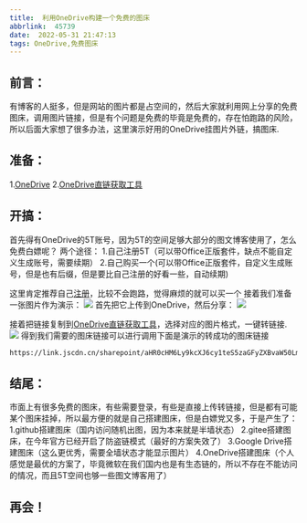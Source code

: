 ```yaml
---
title:  利用OneDrive构建一个免费的图床
abbrlink:  45739
date:  2022-05-31 21:47:13
tags: OneDrive,免费图床
---
```

## 前言：
有博客的人挺多，但是网站的图片都是占空间的，然后大家就利用网上分享的免费图床，调用图片链接，但是有个问题是免费的毕竟是免费的，存在怕跑路的风险，所以后面大家想了很多办法，这里演示好用的OneDrive挂图片外链，搞图床.
## 准备：
1.[OneDrive](https://onedrive.live.com/)
2.[OneDrive直链获取工具](https://onedrive.gimhoy.com/)
## 开搞：
首先得有OneDrive的5T账号，因为5T的空间足够大部分的图文博客使用了，怎么免费白嫖呢？
两个途径：
1.自己注册5T（可以带Office正版套件，缺点不能自定义生成账号，需要续期）
2.自己购买一个(可以带Office正版套件，自定义生成账号，但是也有后缀，但是要比自己注册的好看一些，自动续期)

这里肯定推荐自己[注册](https://www.bilibili.com/read/cv16735126?from=search&spm_id_from=333.337.0.0)，比较不会跑路，觉得麻烦的就可以买一个
接着我们准备一张图片作为演示：
![](https://link.jscdn.cn/sharepoint/aHR0cHM6Ly9kcXJ6cy1teS5zaGFyZXBvaW50LmNvbS86aTovZy9wZXJzb25hbC9saW5kYV9jZWR1X21lL0VVRVNHM1lhQzBaQW5uS01QNUlJeWg4QmNIZGpNbnBibzhwSUJxQWhZQmgweVE_ZT05c0tiU3g.png)
首先把它上传到OneDrive，然后分享：
![](https://link.jscdn.cn/sharepoint/aHR0cHM6Ly9kcXJ6cy1teS5zaGFyZXBvaW50LmNvbS86aTovZy9wZXJzb25hbC9saW5kYV9jZWR1X21lL0VZWEE4Q0VsRmFwRXRaWmFFVUhIWVdrQnFBRXBDamJLVFpKaWNPZ1p6YUtMTFE_ZT1DYTVrc2w.png)

接着把链接复制到[OneDrive直链获取工具](https://onedrive.gimhoy.com/)，选择对应的图片格式，一键转链接.
![](https://link.jscdn.cn/sharepoint/aHR0cHM6Ly9kcXJ6cy1teS5zaGFyZXBvaW50LmNvbS86aTovZy9wZXJzb25hbC9saW5kYV9jZWR1X21lL0VjT0szN25ZcnVWRHZmVG0tTjlmV2p3QmRfeVcxeG9FQUhSbzFSUGJKS2xnUUE_ZT1lV0xhblA.png)
得到我们需要的图床链接可以进行调用下面是演示的转成功的图床链接
``` bash
https://link.jscdn.cn/sharepoint/aHR0cHM6Ly9kcXJ6cy1teS5zaGFyZXBvaW50LmNvbS86aTovZy9wZXJzb25hbC9saW5kYV9jZWR1X21lL0VjT0szN25ZcnVWRHZmVG0tTjlmV2p3QmRfeVcxeG9FQUhSbzFSUGJKS2xnUUE_ZT1lV0xhblA.png
```
## 结尾：
市面上有很多免费的图床，有些需要登录，有些是直接上传转链接，但是都有可能某个图床挂掉，所以最方便的就是自己搭建图床，但是白嫖党又多，于是产生了：
1.github搭建图床（国内访问随机出图，因为本来就是半墙状态）
2.gitee搭建图床，在今年官方已经开启了防盗链模式（最好的方案失效了）
3.Google Drive搭建图床（这么更优秀，需要全墙状态才能显示图片）
4.OneDrive搭建图床（个人感觉是最优的方案了，毕竟微软在我们国内也是有生态链的，所以不存在不能访问的情况，而且5T空间也够一些图文博客用了）
## 再会！